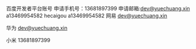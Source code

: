 百度开发者平台账号
申请手机号：13681897399
申请邮箱:dev@yuechuang.xin
a13469954582	hecaigou a13469954582
网易
dev@yuechuang.xin

华为
dev@yuechuang.xin

小米
13681897399